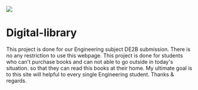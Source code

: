 <img src="https://drive.google.com/file/d/1OvIZIYtRkNgEDiY1TYGkyninEc3OMr8H/view?usp=sharing">

# Digital-library
This project is done for our Engineering subject DE2B submission. There is no any restriction to use this webpage. This project is done for students who can't purchase books and can not able to go outside in today's situation. so that they can read this books at their home. My ultimate goal is to this site will helpful to every single Engineering student. Thanks & regards. 
